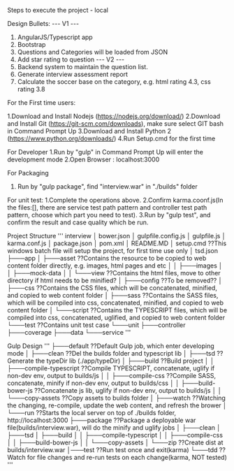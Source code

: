 Steps to execute the project - local

Design Bullets:
--- V1 ---
1)	AngularJS/Typescript app
2)	Bootstrap
3)	Questions and Categories will be loaded from JSON
4)	Add star rating to question
--- V2 ---
1)	Backend system to maintain the question list.
2)	Generate interview assessment report
3)	Calculate the soccer base on the category, e.g. html rating 4.3, css rating 3.8



For the First time users:

1.Download and Install Nodejs (https://nodejs.org/download/)
2.Download and Install Git (https://git-scm.com/downloads), make sure select GIT bash in Command Prompt Up
3.Download and Install Python 2 (https://www.python.org/downloads/)
4.Run Setup.cmd for the first time


For Developer
1.Run by "gulp" in Command Prompt Up will enter the development mode
2.Open Browser : localhost:3000

For Packaging
1. Run by "gulp package", find "interview.war" in "./builds" folder

For unit test:
1.Complete the operations above.
2.Confirm karma.coonf.js(In the files:[], there are service test path pattern and controller test path pattern,
  choose which part you need to test).
3.Run by "gulp test", and confirm the result and case quality which be run.





Project Structure
'''
interview
│   bower.json
│   gulpfile.config.js
│   gulpfile.js
│   karma.conf.js
│   package.json
│   pom.xml
│   README.MD
│   setup.cmd								??This windows batch file will setup the project, for first time use only
│   tsd.json
├───app
│   ├───asset								??Contains the resource to be copied to web content folder directly, e.g. images, html pages and etc
│   │   ├───images
│   │   ├───mock-data
│   │   └───view							??Contains the html files, move to other directory if html needs to be minified?
│   ├───config								??To be removed??
│   ├───css									??Contains the CSS files, which will be concatenated, minified, and copied to  web content folder
│   ├───sass								??Contains the SASS files, which will be compiled into css, concatenated, minified, and copied to  web content folder
│   └───script								??Contains the TYPESCRIPT files, which will be compiled into css, concatenated, uglified, and copied to  web content folder
└───test									??Contains unit test case
    └───unit
        ├───controller
        ├───coverage
        ├───data
        └───service
'''


Gulp Design
'''
├───default									??Default Gulp job, which enter developing mode
│   ├───clean								??Del the builds folder and typescript lib
│   ├───tsd									??Generate the typeDir lib (./app/typeDir)
│   ├───build								??Build project
│   │   ├───compile-typescript				??Compile TYPESCRIPT, concatenate, uglify if non-dev env, output to builds/js
│   │   ├───compile-css						??Compile SASS, concatenate, minify if non-dev env, output to builds/css
│   │   ├───build-bower-js					??Concatenate js lib, uglify if non-dev env, output to builds/js
│   │   └───copy-assets						??Copy assets to builds folder
│   ├───watch								??Watching the changing, re-compile, update the web content, and refresh the brower
│   └───run									??Starts the local server on top of ./builds folder, http://localhost:3000
├───package									??Package a deployable war file(builds/interview.war), will do the minify and uglify jobs
│   ├───clean
│   ├───tsd
│   ├───build
│   │   ├───compile-typescript
│   │   ├───compile-css
│   │   ├───build-bower-js
│   │   └───copy-assets
│   └───zip									??Create dist at builds/interview.war
│───test									??Run test once and exit(karma)
└───tdd										??Watch for file changes and re-run tests on each change(karma, NOT tested)
'''
